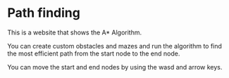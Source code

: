 # Path finding

This is a website that shows the A* Algorithm.

You can create custom obstacles and mazes and run the algorithm to find the most efficient path from the start node to the end node.

You can move the start and end nodes by using the wasd and arrow keys.
